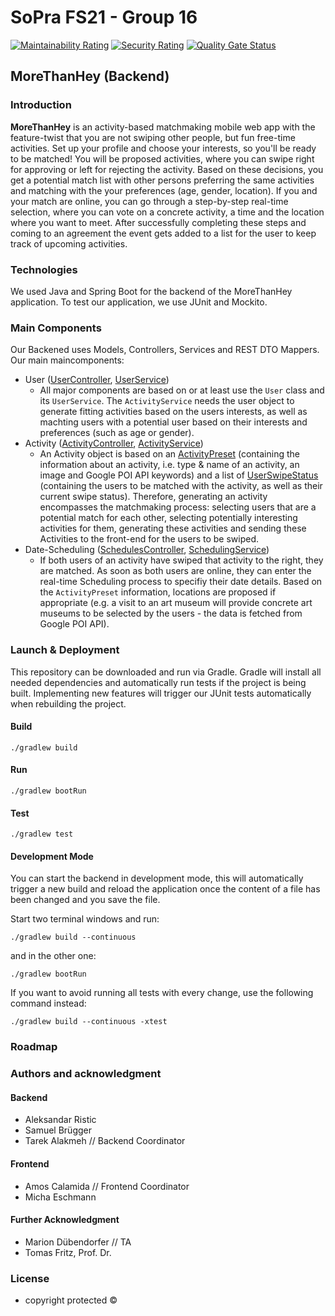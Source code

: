 # SoPra FS21 - Group 16

[![Maintainability Rating](https://sonarcloud.io/api/project_badges/measure?project=sopra-fs21-group-16_mth-server&metric=sqale_rating)](https://sonarcloud.io/dashboard?id=sopra-fs21-group-16_mth-server)
[![Security Rating](https://sonarcloud.io/api/project_badges/measure?project=sopra-fs21-group-16_mth-server&metric=security_rating)](https://sonarcloud.io/dashboard?id=sopra-fs21-group-16_mth-server)
[![Quality Gate Status](https://sonarcloud.io/api/project_badges/measure?project=sopra-fs21-group-16_mth-server&metric=alert_status)](https://sonarcloud.io/dashboard?id=sopra-fs21-group-16_mth-server)

## MoreThanHey (Backend)

### Introduction
**MoreThanHey** is an activity-based matchmaking mobile web app with the feature-twist that you are not swiping other people, but fun free-time activities. Set up your profile and choose your interests, so you'll be ready to be matched! You will be proposed activities, where you can swipe right for approving or left for rejecting the activity. Based on these decisions, you get a potential match list with other persons preferring the same activities and matching with the your preferences (age, gender, location). If you and your match are online, you can go through a step-by-step real-time selection, where you can vote on a concrete activity, a time and the location where you want to meet. After successfully completing these steps and coming to an agreement the event gets added to a list for the user to keep track of upcoming activities.

### Technologies
We used Java and Spring Boot for the backend of the MoreThanHey application. To test our application, we use JUnit and Mockito. 

### Main Components
Our Backened uses Models, Controllers, Services and REST DTO Mappers. Our main maincomponents:
- User ([UserController](https://github.com/sopra-fs21-group-16/mth-server/blob/master/src/main/java/ch/uzh/ifi/hase/soprafs21/controller/UserController.java), [UserService](https://github.com/sopra-fs21-group-16/mth-server/tree/master/src/main/java/ch/uzh/ifi/hase/soprafs21/service))
    - All major components are based on or at least use the `User` class and its `UserService`. The `ActivityService` needs the user object to generate fitting activities based on the users interests, as well as machting users with a potential user based on their interests and preferences (such as age or gender).
- Activity ([ActivityController](https://github.com/sopra-fs21-group-16/mth-server/blob/master/src/main/java/ch/uzh/ifi/hase/soprafs21/controller/ActivityController.java), [ActivityService](https://github.com/sopra-fs21-group-16/mth-server/blob/master/src/main/java/ch/uzh/ifi/hase/soprafs21/service/ActivityService.java))
    - An Activity object is based on an [ActivityPreset](https://github.com/sopra-fs21-group-16/mth-server/blob/master/src/main/java/ch/uzh/ifi/hase/soprafs21/entities/ActivityPreset.java) (containing the information about an activity, i.e. type & name of an activity, an image and Google POI API keywords) and a list of [UserSwipeStatus](https://github.com/sopra-fs21-group-16/mth-server/blob/master/src/main/java/ch/uzh/ifi/hase/soprafs21/entities/UserSwipeStatus.java) (containing the users to be matched with the activity, as well as their current swipe status). Therefore, generating an activity encompasses the matchmaking process: selecting users that are a potential match for each other, selecting potentially interesting activities for them, generating these activities and sending these Activities to the front-end for the users to be swiped.
- Date-Scheduling ([SchedulesController](https://github.com/sopra-fs21-group-16/mth-server/blob/master/src/main/java/ch/uzh/ifi/hase/soprafs21/controller/SchedulesController.java), [SchedulingService](https://github.com/sopra-fs21-group-16/mth-server/blob/master/src/main/java/ch/uzh/ifi/hase/soprafs21/service/SchedulingService.java))
    - If both users of an activity have swiped that activity to the right, they are matched. As soon as both users are online, they can enter the real-time Scheduling process to specifiy their date details. Based on the `ActivityPreset` information, locations are proposed if appropriate (e.g. a visit to an art museum will provide concrete art museums to be selected by the users - the data is fetched from Google POI API).

### Launch & Deployment
This repository can be downloaded and run via Gradle. Gradle will install all needed dependencies and automatically run tests if the project is being built. Implementing new features will trigger our JUnit tests automatically when rebuilding the project.

#### Build
```
./gradlew build
```
#### Run
```
./gradlew bootRun
```
#### Test
```
./gradlew test
```
#### Development Mode
You can start the backend in development mode, this will automatically trigger a new build and reload the application
once the content of a file has been changed and you save the file.

Start two terminal windows and run:

`./gradlew build --continuous`

and in the other one:

`./gradlew bootRun`

If you want to avoid running all tests with every change, use the following command instead:

`./gradlew build --continuous -xtest`

### Roadmap

### Authors and acknowledgment
#### Backend 
- Aleksandar Ristic
- Samuel Brügger
- Tarek Alakmeh // Backend Coordinator

#### Frontend
- Amos Calamida // Frontend Coordinator
- Micha Eschmann

#### Further Acknowledgment
- Marion Dübendorfer // TA
- Tomas Fritz, Prof. Dr.

### License
- copyright protected &copy; 
